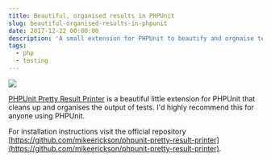 ```yaml
---
title: Beautiful, organised results in PHPUnit
slug: beautiful-organised-results-in-phpunit
date: 2017-12-22 00:00:00
description: 'A small extension for PHPUnit to beautify and orgnaise tests. Where have you been?'
tags:
  - php
  - testing
---
```


![](/img/phpunit-beautify.jpg)

[PHPUnit Pretty Result Printer](https://github.com/mikeerickson/phpunit-pretty-result-printer) is a beautiful little extension for PHPUnit that cleans up and organises the output of tests. I'd highly recommend this for anyone using PHPUnit.

For installation instructions visit the official repository [https://github.com/mikeerickson/phpunit-pretty-result-printer](https://github.com/mikeerickson/phpunit-pretty-result-printer).
